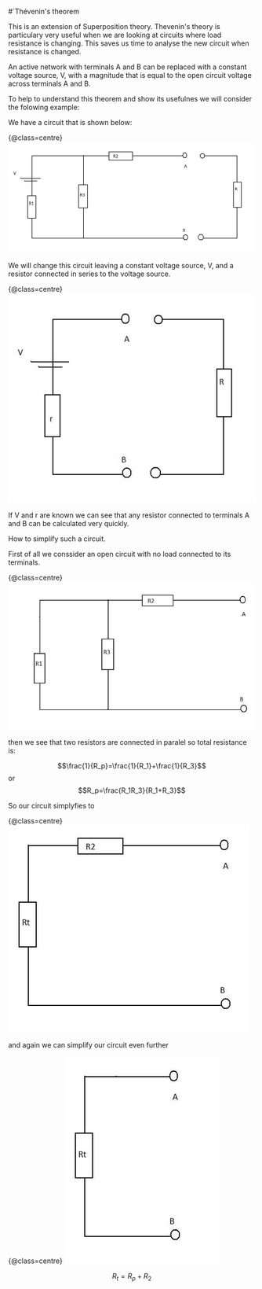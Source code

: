 #`Th&eacute;venin's theorem

This is an extension of Superposition theory. Thevenin's theory is particulary very useful when we are looking at circuits where load resistance is changing. This saves us time to analyse the new circuit when resistance is changed.

An active network with terminals A and B can be replaced with a constant voltage source, V, with a magnitude that is equal to the open circuit voltage across terminals A and B.

To help to understand this theorem and show its usefulnes we will consider the folowing example:

We have a circuit that is shown below:

{@class=centre}
![Thevenin's Theorem](../resources/tev_1.jpg)

We will change this circuit leaving a constant voltage source, V, and a resistor connected in series to the voltage source.

{@class=centre}
![Thevenin's Theorem](../resources/tev_2.jpg)

If V and r are known we can see that any resistor connected to terminals A and B can be calculated very quickly. 

How to simplify such a circuit.

First of all we conssider an open circuit with no load connected to its terminals.

{@class=centre}
![Thevenin's Theorem](../resources/tev_3.jpg)

then we see that two resistors are connected in paralel so total resistance is:

$$\frac{1}{R_p}=\frac{1}{R_1}+\frac{1}{R_3}$$ or $$R_p=\frac{R_1R_3}{R_1+R_3}$$

So our circuit simplyfies to 

{@class=centre}
![Thevenin's Theorem](../resources/tev_4.jpg)

and again we can simplify our circuit even further

{@class=centre}
![Thevenin's Theorem](../resources/tev_5.jpg)

$$R_t=R_p+R_2$$
